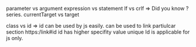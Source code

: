 parameter vs argument
expression vs statement
lf vs crlf => Did you know ? series.
currentTarget vs target

class vs id => id can be used by js easily. can be used to link partiulcar section https:/link#id
id has higher specifity value
unique Id is applicable for js only.
